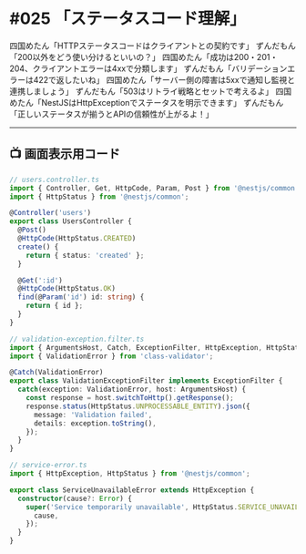 # #025 「ステータスコード理解」

四国めたん「HTTPステータスコードはクライアントとの契約です」
ずんだもん「200以外をどう使い分けるといいの？」
四国めたん「成功は200・201・204、クライアントエラーは4xxで分類します」
ずんだもん「バリデーションエラーは422で返したいね」
四国めたん「サーバー側の障害は5xxで通知し監視と連携しましょう」
ずんだもん「503はリトライ戦略とセットで考えるよ」
四国めたん「NestJSはHttpExceptionでステータスを明示できます」
ずんだもん「正しいステータスが揃うとAPIの信頼性が上がるよ！」

---

## 📺 画面表示用コード

```typescript
// users.controller.ts
import { Controller, Get, HttpCode, Param, Post } from '@nestjs/common';
import { HttpStatus } from '@nestjs/common';

@Controller('users')
export class UsersController {
  @Post()
  @HttpCode(HttpStatus.CREATED)
  create() {
    return { status: 'created' };
  }

  @Get(':id')
  @HttpCode(HttpStatus.OK)
  find(@Param('id') id: string) {
    return { id };
  }
}

// validation-exception.filter.ts
import { ArgumentsHost, Catch, ExceptionFilter, HttpException, HttpStatus } from '@nestjs/common';
import { ValidationError } from 'class-validator';

@Catch(ValidationError)
export class ValidationExceptionFilter implements ExceptionFilter {
  catch(exception: ValidationError, host: ArgumentsHost) {
    const response = host.switchToHttp().getResponse();
    response.status(HttpStatus.UNPROCESSABLE_ENTITY).json({
      message: 'Validation failed',
      details: exception.toString(),
    });
  }
}

// service-error.ts
import { HttpException, HttpStatus } from '@nestjs/common';

export class ServiceUnavailableError extends HttpException {
  constructor(cause?: Error) {
    super('Service temporarily unavailable', HttpStatus.SERVICE_UNAVAILABLE, {
      cause,
    });
  }
}
```
